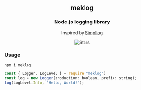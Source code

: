 <div align="center">
    <h2 align="center">meklog</h2>
    <h3 align="center">Node.js logging library</h3>
    <p>Inspired by <a href="https://github.com/CallMeEchoCodes/simpllog">Simpllog</a></p>
    <img alt="Stars" src="https://img.shields.io/github/stars/mekb-turtle/log?display_name=tag&style=for-the-badge" />
</div>

### Usage
`npm i meklog`
```js
const { Logger, LogLevel } = require("meklog")
const log = new Logger(production: boolean, prefix: string);
log(LogLevel.Info, "Hello, World!");
```
